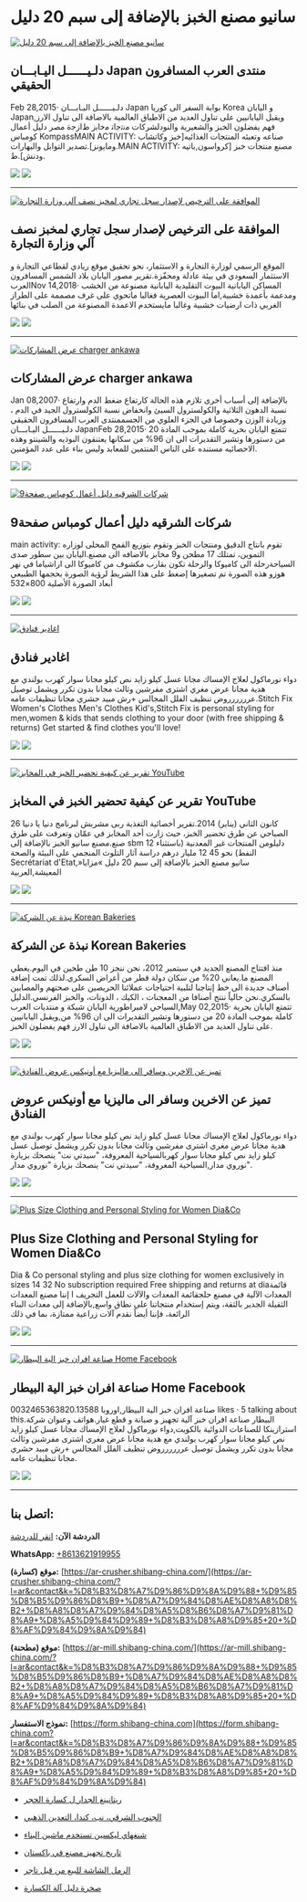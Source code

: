 # سانيو مصنع الخبز بالإضافة إلى سبم 20 دليل

<a href="https://swt.shibang-china.com/?l=ar&img&k=%D8%B3%D8%A7%D9%86%D9%8A%D9%88+%D9%85%D8%B5%D9%86%D8%B9+%D8%A7%D9%84%D8%AE%D8%A8%D8%B2+%D8%A8%D8%A7%D9%84%D8%A5%D8%B6%D8%A7%D9%81%D8%A9+%D8%A5%D9%84%D9%89+%D8%B3%D8%A8%D9%85+20+%D8%AF%D9%84%D9%8A%D9%84" target="_blank">![سانيو مصنع الخبز بالإضافة إلى سبم 20 دليل](http://static.shibang-china.com/all-800x300/410.jpg)</a>

## دلـيــــــل اليـابـــان Japan منتدى العرب المسافرون الحقيقي
Feb 28,2015&#0183;&#32;دلـيــــــل اليـابـــان Japan بوابة السفر الى كوريا Korea و اليابان Japan,ويقبل اليابانيين على تناول العديد من الاطباق العالمية بالاضافة الى تناول الارز فهم يفضلون الخبز والشعيرية والنودلشركات ﻣﻧﺗﺟﺍﺗ ﻣﺧﺍﺑﺯ ﻁﺍﺯﺟﺓ مصر دليل أعمال كومباس KompassMAIN ACTIVITY: صناعه وتعبئه المنتجات الغذائيه[خبز وكاتشاب ومايونز].تصدير التوابل والبهارات.MAIN ACTIVITY: مصنع منتجات خبز [كرواسون,باتيه ودنش].ط.


<a href="https://whatsapp.shibangsoft.com/WhatsApp.php" target="_blank" title="WhatsApp">![](http://static.shibang-china.com/icon/whatsapp.png)</a> <a href="https://swt.shibang-china.com/?l=ar&icon&k=%D8%B3%D8%A7%D9%86%D9%8A%D9%88+%D9%85%D8%B5%D9%86%D8%B9+%D8%A7%D9%84%D8%AE%D8%A8%D8%B2+%D8%A8%D8%A7%D9%84%D8%A5%D8%B6%D8%A7%D9%81%D8%A9+%D8%A5%D9%84%D9%89+%D8%B3%D8%A8%D9%85+20+%D8%AF%D9%84%D9%8A%D9%84" target="_blank">![](http://static.shibang-china.com/icon/chat-ar.png)</a>

---

<a href="https://swt.shibang-china.com/?l=ar&img&k=%D8%B3%D8%A7%D9%86%D9%8A%D9%88+%D9%85%D8%B5%D9%86%D8%B9+%D8%A7%D9%84%D8%AE%D8%A8%D8%B2+%D8%A8%D8%A7%D9%84%D8%A5%D8%B6%D8%A7%D9%81%D8%A9+%D8%A5%D9%84%D9%89+%D8%B3%D8%A8%D9%85+20+%D8%AF%D9%84%D9%8A%D9%84" target="_blank">![الموافقة على الترخيص لإصدار سجل تجاري لمخبز نصف آلي وزارة التجارة](http://static.shibang-china.com/all-800x300/940.jpg)</a>

## الموافقة على الترخيص لإصدار سجل تجاري لمخبز نصف آلي وزارة التجارة
الموقع الرسمي لوزارة التجارة و الاستثمار، نحو تحقيق موقع ريادي لقطاعي التجارة و الاستثمار السعودي في بيئة عادلة ومحفّزة.تقرير مصور اليابان بلاد الشمس المسافرون العربNov 14,2018&#0183;&#32;المساكن اليابانية البيوت التقليدية اليابانية مصنوعة من الخشب ومدعمة بأعمدة خشبية,اما البيوت العصرية فغالبا ماتحوي على غرف مصممة على الطراز الغربي ذات ارضيات خشبية وغالبا مايستخدم الاعمدة المصنوعة من الصلب في بنائها


<a href="https://whatsapp.shibangsoft.com/WhatsApp.php" target="_blank" title="WhatsApp">![](http://static.shibang-china.com/icon/whatsapp.png)</a> <a href="https://swt.shibang-china.com/?l=ar&icon&k=%D8%B3%D8%A7%D9%86%D9%8A%D9%88+%D9%85%D8%B5%D9%86%D8%B9+%D8%A7%D9%84%D8%AE%D8%A8%D8%B2+%D8%A8%D8%A7%D9%84%D8%A5%D8%B6%D8%A7%D9%81%D8%A9+%D8%A5%D9%84%D9%89+%D8%B3%D8%A8%D9%85+20+%D8%AF%D9%84%D9%8A%D9%84" target="_blank">![](http://static.shibang-china.com/icon/chat-ar.png)</a>

---

<a href="https://swt.shibang-china.com/?l=ar&img&k=%D8%B3%D8%A7%D9%86%D9%8A%D9%88+%D9%85%D8%B5%D9%86%D8%B9+%D8%A7%D9%84%D8%AE%D8%A8%D8%B2+%D8%A8%D8%A7%D9%84%D8%A5%D8%B6%D8%A7%D9%81%D8%A9+%D8%A5%D9%84%D9%89+%D8%B3%D8%A8%D9%85+20+%D8%AF%D9%84%D9%8A%D9%84" target="_blank">![عرض المشاركات charger ankawa](http://static.shibang-china.com/all-800x300/305.jpg)</a>

## عرض المشاركات charger ankawa
Jan 08,2007&#0183;&#32;بالإضافة إلى أسباب أخرى تلازم هذه الحالة كارتفاع ضغط الدم وارتفاع نسبة الدهون الثلاثية والكولسترول السيئ وانخفاض نسبة الكولسترول الجيد في الدم ، وزيادة الوزن وخصوصا في الجزء العلوي من الجسممنتدى العرب المسافرون الحقيقي دلـيــــــل اليـابـــان JapanFeb 28,2015&#0183;&#32;تتمتع اليابان بحرية كاملة بموجب المادة 20 من دستورها وتشير التقديرات الى ان 96% من سكانها يعتنقون البوذيه والشينتو وهذه الاحصائيه مستنده على الناس المنتمين للمعابد وليس بناء على عدد المؤمنين.


<a href="https://whatsapp.shibangsoft.com/WhatsApp.php" target="_blank" title="WhatsApp">![](http://static.shibang-china.com/icon/whatsapp.png)</a> <a href="https://swt.shibang-china.com/?l=ar&icon&k=%D8%B3%D8%A7%D9%86%D9%8A%D9%88+%D9%85%D8%B5%D9%86%D8%B9+%D8%A7%D9%84%D8%AE%D8%A8%D8%B2+%D8%A8%D8%A7%D9%84%D8%A5%D8%B6%D8%A7%D9%81%D8%A9+%D8%A5%D9%84%D9%89+%D8%B3%D8%A8%D9%85+20+%D8%AF%D9%84%D9%8A%D9%84" target="_blank">![](http://static.shibang-china.com/icon/chat-ar.png)</a>

---

<a href="https://swt.shibang-china.com/?l=ar&img&k=%D8%B3%D8%A7%D9%86%D9%8A%D9%88+%D9%85%D8%B5%D9%86%D8%B9+%D8%A7%D9%84%D8%AE%D8%A8%D8%B2+%D8%A8%D8%A7%D9%84%D8%A5%D8%B6%D8%A7%D9%81%D8%A9+%D8%A5%D9%84%D9%89+%D8%B3%D8%A8%D9%85+20+%D8%AF%D9%84%D9%8A%D9%84" target="_blank">![شركات الشرقيه دليل أعمال كومباس صفحة9](http://static.shibang-china.com/all-800x300/1179.jpg)</a>

## شركات الشرقيه دليل أعمال كومباس صفحة9
main activity: تقوم بانتاج الدقيق ومنتجات الخبز وتقوم بتوزيع القمح المحلى لوزاره التموين، تمتلك 17 مطحن و9 مخابز بالاضافه الى مصنع.اليابان بين سطور صدى السياحةرحلة الى كاميوكا والرحلة تكون بقارب مكشوف من كاميوكا الى اراشياما في نهر هوزو هذه الصورة تم تصغيرها إضغط على هذا الشريط لرؤية الصورة بحجمها الطبيعي أبعاد الصورة الأصلية 800×532


<a href="https://whatsapp.shibangsoft.com/WhatsApp.php" target="_blank" title="WhatsApp">![](http://static.shibang-china.com/icon/whatsapp.png)</a> <a href="https://swt.shibang-china.com/?l=ar&icon&k=%D8%B3%D8%A7%D9%86%D9%8A%D9%88+%D9%85%D8%B5%D9%86%D8%B9+%D8%A7%D9%84%D8%AE%D8%A8%D8%B2+%D8%A8%D8%A7%D9%84%D8%A5%D8%B6%D8%A7%D9%81%D8%A9+%D8%A5%D9%84%D9%89+%D8%B3%D8%A8%D9%85+20+%D8%AF%D9%84%D9%8A%D9%84" target="_blank">![](http://static.shibang-china.com/icon/chat-ar.png)</a>

---

<a href="https://swt.shibang-china.com/?l=ar&img&k=%D8%B3%D8%A7%D9%86%D9%8A%D9%88+%D9%85%D8%B5%D9%86%D8%B9+%D8%A7%D9%84%D8%AE%D8%A8%D8%B2+%D8%A8%D8%A7%D9%84%D8%A5%D8%B6%D8%A7%D9%81%D8%A9+%D8%A5%D9%84%D9%89+%D8%B3%D8%A8%D9%85+20+%D8%AF%D9%84%D9%8A%D9%84" target="_blank">![اغادير فنادق](http://static.shibang-china.com/all-800x300/471.jpg)</a>

## اغادير فنادق
دواء نورماكول لعلاج الإمساك مجانا عسل كيلو زايد نص كيلو مجانا سوار كهرب بولندي مع هدية مجانا عرض مغري اشترى مفرشين وثالث مجانا بدون تكرر ويشمل توصيل عرررررروض تنظيف الفلل المجالس +رش مبيد حشري مجانا تنظيفات عامه.Stitch Fix Women's Clothes Men's Clothes Kid's,Stitch Fix is personal styling for men,women & kids that sends clothing to your door (with free shipping & returns) Get started & find clothes you'll love!


<a href="https://whatsapp.shibangsoft.com/WhatsApp.php" target="_blank" title="WhatsApp">![](http://static.shibang-china.com/icon/whatsapp.png)</a> <a href="https://swt.shibang-china.com/?l=ar&icon&k=%D8%B3%D8%A7%D9%86%D9%8A%D9%88+%D9%85%D8%B5%D9%86%D8%B9+%D8%A7%D9%84%D8%AE%D8%A8%D8%B2+%D8%A8%D8%A7%D9%84%D8%A5%D8%B6%D8%A7%D9%81%D8%A9+%D8%A5%D9%84%D9%89+%D8%B3%D8%A8%D9%85+20+%D8%AF%D9%84%D9%8A%D9%84" target="_blank">![](http://static.shibang-china.com/icon/chat-ar.png)</a>

---

<a href="https://swt.shibang-china.com/?l=ar&img&k=%D8%B3%D8%A7%D9%86%D9%8A%D9%88+%D9%85%D8%B5%D9%86%D8%B9+%D8%A7%D9%84%D8%AE%D8%A8%D8%B2+%D8%A8%D8%A7%D9%84%D8%A5%D8%B6%D8%A7%D9%81%D8%A9+%D8%A5%D9%84%D9%89+%D8%B3%D8%A8%D9%85+20+%D8%AF%D9%84%D9%8A%D9%84" target="_blank">![تقرير عن كيفية تحضير الخبز في المخابز YouTube](http://static.shibang-china.com/all-800x300/290.jpg)</a>

## تقرير عن كيفية تحضير الخبز في المخابز YouTube
26 كانون الثاني (يناير) 2014.تقرير أخصائية التغذبة ربى مشربش لبرنامج دنيا يا دنيا الصباحي عن طرق تحضير الخبز، حيث زارت أحد المخابز في عمّان وتعرفت على طرق صنع.مصنع سانيو الخبز بالإضافة إلى sbm 12 دليلومن المنتجات غير المعدنية (باستثناء النفط) نحو 45 12 مليار درهم دراسة آثار التلوث المنجمي على البيئة والصحة Secrétariat d'Etat,»سانيو مصنع الخبز بالإضافة إلى سبم 20 دليل »مزايا المعيشة,العربية


<a href="https://whatsapp.shibangsoft.com/WhatsApp.php" target="_blank" title="WhatsApp">![](http://static.shibang-china.com/icon/whatsapp.png)</a> <a href="https://swt.shibang-china.com/?l=ar&icon&k=%D8%B3%D8%A7%D9%86%D9%8A%D9%88+%D9%85%D8%B5%D9%86%D8%B9+%D8%A7%D9%84%D8%AE%D8%A8%D8%B2+%D8%A8%D8%A7%D9%84%D8%A5%D8%B6%D8%A7%D9%81%D8%A9+%D8%A5%D9%84%D9%89+%D8%B3%D8%A8%D9%85+20+%D8%AF%D9%84%D9%8A%D9%84" target="_blank">![](http://static.shibang-china.com/icon/chat-ar.png)</a>

---

<a href="https://swt.shibang-china.com/?l=ar&img&k=%D8%B3%D8%A7%D9%86%D9%8A%D9%88+%D9%85%D8%B5%D9%86%D8%B9+%D8%A7%D9%84%D8%AE%D8%A8%D8%B2+%D8%A8%D8%A7%D9%84%D8%A5%D8%B6%D8%A7%D9%81%D8%A9+%D8%A5%D9%84%D9%89+%D8%B3%D8%A8%D9%85+20+%D8%AF%D9%84%D9%8A%D9%84" target="_blank">![نبذة عن الشركة Korean Bakeries](http://static.shibang-china.com/all-800x300/1350.jpg)</a>

## نبذة عن الشركة Korean Bakeries
منذ افتتاح المصنع الجديد في سبتمبر 2012، نحن ننجز 10 طن طحين في اليوم.يغطي المصنع ما.يعاني 20% من سكان دولة قطر من أعراض السكري.لذلك تمت إضافة أصناف جديدة الى خط إنتاجنا لتلبية احتياجات عملائنا الحريصين على صحتهم والمصابين بالسكري.نحن حالياً ننتج أصنافا من المعجنات ، الكيك ، الدونات، والخبز الفرنسي.الدليل السياحي لامبراطورية اليابان شبكة و منتديات العرب,May 02,2015&#0183;&#32;تتمتع اليابان بحرية كاملة بموجب المادة 20 من دستورها وتشير التقديرات الى ان 96% من,ويقبل اليابانيين على تناول العديد من الاطباق العالمية بالاضافة الى تناول الارز فهم يفضلون الخبز.


<a href="https://whatsapp.shibangsoft.com/WhatsApp.php" target="_blank" title="WhatsApp">![](http://static.shibang-china.com/icon/whatsapp.png)</a> <a href="https://swt.shibang-china.com/?l=ar&icon&k=%D8%B3%D8%A7%D9%86%D9%8A%D9%88+%D9%85%D8%B5%D9%86%D8%B9+%D8%A7%D9%84%D8%AE%D8%A8%D8%B2+%D8%A8%D8%A7%D9%84%D8%A5%D8%B6%D8%A7%D9%81%D8%A9+%D8%A5%D9%84%D9%89+%D8%B3%D8%A8%D9%85+20+%D8%AF%D9%84%D9%8A%D9%84" target="_blank">![](http://static.shibang-china.com/icon/chat-ar.png)</a>

---

<a href="https://swt.shibang-china.com/?l=ar&img&k=%D8%B3%D8%A7%D9%86%D9%8A%D9%88+%D9%85%D8%B5%D9%86%D8%B9+%D8%A7%D9%84%D8%AE%D8%A8%D8%B2+%D8%A8%D8%A7%D9%84%D8%A5%D8%B6%D8%A7%D9%81%D8%A9+%D8%A5%D9%84%D9%89+%D8%B3%D8%A8%D9%85+20+%D8%AF%D9%84%D9%8A%D9%84" target="_blank">![تميز عن الاخرين وسافر الى ماليزيا مع أونيكس عروض الفنادق](http://static.shibang-china.com/all-800x300/116.jpg)</a>

## تميز عن الاخرين وسافر الى ماليزيا مع أونيكس عروض الفنادق
دواء نورماكول لعلاج الإمساك مجانا عسل كيلو زايد نص كيلو مجانا سوار كهرب بولندي مع هدية مجانا عرض مغري اشترى مفرشين وثالث مجانا بدون تكرر ويشمل توصيل  عسل كيلو زايد نص كيلو مجانا سوار كهربالسياحية المعروفة، "سيدتي نت" ينصحك بزيارة "نوروي مدار,السياحية المعروفة، "سيدتي نت" ينصحك بزيارة "نوروي مدار.


<a href="https://whatsapp.shibangsoft.com/WhatsApp.php" target="_blank" title="WhatsApp">![](http://static.shibang-china.com/icon/whatsapp.png)</a> <a href="https://swt.shibang-china.com/?l=ar&icon&k=%D8%B3%D8%A7%D9%86%D9%8A%D9%88+%D9%85%D8%B5%D9%86%D8%B9+%D8%A7%D9%84%D8%AE%D8%A8%D8%B2+%D8%A8%D8%A7%D9%84%D8%A5%D8%B6%D8%A7%D9%81%D8%A9+%D8%A5%D9%84%D9%89+%D8%B3%D8%A8%D9%85+20+%D8%AF%D9%84%D9%8A%D9%84" target="_blank">![](http://static.shibang-china.com/icon/chat-ar.png)</a>

---

<a href="https://swt.shibang-china.com/?l=ar&img&k=%D8%B3%D8%A7%D9%86%D9%8A%D9%88+%D9%85%D8%B5%D9%86%D8%B9+%D8%A7%D9%84%D8%AE%D8%A8%D8%B2+%D8%A8%D8%A7%D9%84%D8%A5%D8%B6%D8%A7%D9%81%D8%A9+%D8%A5%D9%84%D9%89+%D8%B3%D8%A8%D9%85+20+%D8%AF%D9%84%D9%8A%D9%84" target="_blank">![Plus Size Clothing and Personal Styling for Women Dia&Co](http://static.shibang-china.com/all-800x300/481.jpg)</a>

## Plus Size Clothing and Personal Styling for Women Dia&Co
Dia & Co personal styling and plus size clothing for women exclusively in sizes 14 32 No subscription required Free shipping and returns at diaقائمة المعدات الآلية في مصنع حلجقائمة المعدات والآلات للعمل التجريف ا إننا مصنع المعدات الثقيلة الجدير بالثقة، ويتم إستخدام منتجاتنا على نطاق واسع,بالإضافة إلى معدات البناء الرائعة، فإننا أيضاً نقدم آلات زراعية ممتازة، بما في ذلك


<a href="https://whatsapp.shibangsoft.com/WhatsApp.php" target="_blank" title="WhatsApp">![](http://static.shibang-china.com/icon/whatsapp.png)</a> <a href="https://swt.shibang-china.com/?l=ar&icon&k=%D8%B3%D8%A7%D9%86%D9%8A%D9%88+%D9%85%D8%B5%D9%86%D8%B9+%D8%A7%D9%84%D8%AE%D8%A8%D8%B2+%D8%A8%D8%A7%D9%84%D8%A5%D8%B6%D8%A7%D9%81%D8%A9+%D8%A5%D9%84%D9%89+%D8%B3%D8%A8%D9%85+20+%D8%AF%D9%84%D9%8A%D9%84" target="_blank">![](http://static.shibang-china.com/icon/chat-ar.png)</a>

---

<a href="https://swt.shibang-china.com/?l=ar&img&k=%D8%B3%D8%A7%D9%86%D9%8A%D9%88+%D9%85%D8%B5%D9%86%D8%B9+%D8%A7%D9%84%D8%AE%D8%A8%D8%B2+%D8%A8%D8%A7%D9%84%D8%A5%D8%B6%D8%A7%D9%81%D8%A9+%D8%A5%D9%84%D9%89+%D8%B3%D8%A8%D9%85+20+%D8%AF%D9%84%D9%8A%D9%84" target="_blank">![صناعة افران خبز الية البيطار Home Facebook](http://static.shibang-china.com/all-800x300/81.jpg)</a>

## صناعة افران خبز الية البيطار Home Facebook
صناعة افران خبز الية البيطار,اوروبا 0032465363820.13588 likes · 5 talking about this.البيطار صناعة افران خبز آلية تجهيز و صيانة و قطع غيار.هواتف وعنوان شركة استرازينكا للصناعات الدوائية بالكويت,دواء نورماكول لعلاج الإمساك مجانا عسل كيلو زايد نص كيلو مجانا سوار كهرب بولندي مع هدية مجانا عرض مغري اشترى مفرشين وثالث مجانا بدون تكرر ويشمل توصيل عرررررروض تنظيف الفلل المجالس +رش مبيد حشري مجانا تنظيفات عامه.


<a href="https://whatsapp.shibangsoft.com/WhatsApp.php" target="_blank" title="WhatsApp">![](http://static.shibang-china.com/icon/whatsapp.png)</a> <a href="https://swt.shibang-china.com/?l=ar&icon&k=%D8%B3%D8%A7%D9%86%D9%8A%D9%88+%D9%85%D8%B5%D9%86%D8%B9+%D8%A7%D9%84%D8%AE%D8%A8%D8%B2+%D8%A8%D8%A7%D9%84%D8%A5%D8%B6%D8%A7%D9%81%D8%A9+%D8%A5%D9%84%D9%89+%D8%B3%D8%A8%D9%85+20+%D8%AF%D9%84%D9%8A%D9%84" target="_blank">![](http://static.shibang-china.com/icon/chat-ar.png)</a>

---
## اتصل بنا:

**الدردشة الآن:** [انقر للدردشة](https://swt.shibang-china.com?l=ar&contact&k=%D8%B3%D8%A7%D9%86%D9%8A%D9%88+%D9%85%D8%B5%D9%86%D8%B9+%D8%A7%D9%84%D8%AE%D8%A8%D8%B2+%D8%A8%D8%A7%D9%84%D8%A5%D8%B6%D8%A7%D9%81%D8%A9+%D8%A5%D9%84%D9%89+%D8%B3%D8%A8%D9%85+20+%D8%AF%D9%84%D9%8A%D9%84)

**WhatsApp:**  [+8613621919955](https://whatsapp.shibangsoft.com/WhatsApp.php)

**موقع (كسارة):** [https://ar-crusher.shibang-china.com/](https://ar-crusher.shibang-china.com/?l=ar&contact&k=%D8%B3%D8%A7%D9%86%D9%8A%D9%88+%D9%85%D8%B5%D9%86%D8%B9+%D8%A7%D9%84%D8%AE%D8%A8%D8%B2+%D8%A8%D8%A7%D9%84%D8%A5%D8%B6%D8%A7%D9%81%D8%A9+%D8%A5%D9%84%D9%89+%D8%B3%D8%A8%D9%85+20+%D8%AF%D9%84%D9%8A%D9%84)

**موقع (مطحنة):** [https://ar-mill.shibang-china.com/](https://ar-mill.shibang-china.com/?l=ar&contact&k=%D8%B3%D8%A7%D9%86%D9%8A%D9%88+%D9%85%D8%B5%D9%86%D8%B9+%D8%A7%D9%84%D8%AE%D8%A8%D8%B2+%D8%A8%D8%A7%D9%84%D8%A5%D8%B6%D8%A7%D9%81%D8%A9+%D8%A5%D9%84%D9%89+%D8%B3%D8%A8%D9%85+20+%D8%AF%D9%84%D9%8A%D9%84)

**نموذج الاستفسار:** [https://form.shibang-china.com](https://form.shibang-china.com?l=ar&contact&k=%D8%B3%D8%A7%D9%86%D9%8A%D9%88+%D9%85%D8%B5%D9%86%D8%B9+%D8%A7%D9%84%D8%AE%D8%A8%D8%B2+%D8%A8%D8%A7%D9%84%D8%A5%D8%B6%D8%A7%D9%81%D8%A9+%D8%A5%D9%84%D9%89+%D8%B3%D8%A8%D9%85+20+%D8%AF%D9%84%D9%8A%D9%84)

* [ريتانينغ الجدار ل كسارة الحجر](../12/%D8%B1%D9%8A%D8%AA%D8%A7%D9%86%D9%8A%D9%86%D8%BA%20%D8%A7%D9%84%D8%AC%D8%AF%D8%A7%D8%B1%20%D9%84%20%D9%83%D8%B3%D8%A7%D8%B1%D8%A9%20%D8%A7%D9%84%D8%AD%D8%AC%D8%B1.md)

* [الجنوب الشرقي، نب، كندا، التعدين الذهبي](../14/%D8%A7%D9%84%D8%AC%D9%86%D9%88%D8%A8%20%D8%A7%D9%84%D8%B4%D8%B1%D9%82%D9%8A%D8%8C%20%D9%86%D8%A8%D8%8C%20%D9%83%D9%86%D8%AF%D8%A7%D8%8C%20%D8%A7%D9%84%D8%AA%D8%B9%D8%AF%D9%8A%D9%86%20%D8%A7%D9%84%D8%B0%D9%87%D8%A8%D9%8A.md)

* [شنغهاي ليكسين تستخدم ماشين البناء](../15/%D8%B4%D9%86%D8%BA%D9%87%D8%A7%D9%8A%20%D9%84%D9%8A%D9%83%D8%B3%D9%8A%D9%86%20%D8%AA%D8%B3%D8%AA%D8%AE%D8%AF%D9%85%20%D9%85%D8%A7%D8%B4%D9%8A%D9%86%20%D8%A7%D9%84%D8%A8%D9%86%D8%A7%D8%A1.md)

* [تاريخ تجهيز مصنع في باكستان](../11/%D8%AA%D8%A7%D8%B1%D9%8A%D8%AE%20%D8%AA%D8%AC%D9%87%D9%8A%D8%B2%20%D9%85%D8%B5%D9%86%D8%B9%20%D9%81%D9%8A%20%D8%A8%D8%A7%D9%83%D8%B3%D8%AA%D8%A7%D9%86.md)

* [الرمل الشاشة للبيع من قبل تاجر](../12/%D8%A7%D9%84%D8%B1%D9%85%D9%84%20%D8%A7%D9%84%D8%B4%D8%A7%D8%B4%D8%A9%20%D9%84%D9%84%D8%A8%D9%8A%D8%B9%20%D9%85%D9%86%20%D9%82%D8%A8%D9%84%20%D8%AA%D8%A7%D8%AC%D8%B1.md)

* [صخرة دليل آلة الكسارة](../11/%D8%B5%D8%AE%D8%B1%D8%A9%20%D8%AF%D9%84%D9%8A%D9%84%20%D8%A2%D9%84%D8%A9%20%D8%A7%D9%84%D9%83%D8%B3%D8%A7%D8%B1%D8%A9.md)